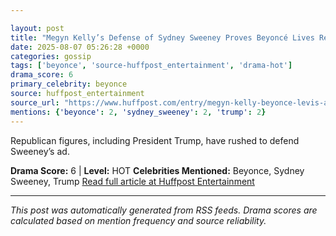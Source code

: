 ```yaml
---

layout: post
title: "Megyn Kelly’s Defense of Sydney Sweeney Proves Beyoncé Lives Rent-Free in Her Head"""
date: 2025-08-07 05:26:28 +0000
categories: gossip
tags: ['beyonce', 'source-huffpost_entertainment', 'drama-hot']
drama_score: 6
primary_celebrity: beyonce
source: huffpost_entertainment
source_url: "https://www.huffpost.com/entry/megyn-kelly-beyonce-levis-ad_n_68922dd1e4b07e7958a0c959"""
mentions: {'beyonce': 2, 'sydney_sweeney': 2, 'trump': 2}
---
```


Republican figures, including President Trump, have rushed to defend Sweeney’s ad.

**Drama Score:** 6 | **Level:** HOT **Celebrities Mentioned:** Beyonce, Sydney Sweeney, Trump [Read full article at Huffpost Entertainment](https://www.huffpost.com/entry/megyn-kelly-beyonce-levis-ad_n_68922dd1e4b07e7958a0c959)

---

*This post was automatically generated from RSS feeds. Drama scores are calculated based on mention frequency and source reliability.*
